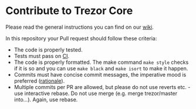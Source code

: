 # Contribute to Trezor Core

Please read the general instructions you can find on our [wiki](https://wiki.trezor.io/Developers_guide:Contributing).

In this repository your Pull request should follow these criteria:

- The code is properly tested.
- Tests must pass on [CI](https://travis-ci.org/trezor/trezor-core).
- The code is properly formatted. The make command `make style` checks if it is so and you can use `make black` and `make isort` to make it happen.
- Commits must have concise commit messages, the imperative mood is preferred ([rationale](https://gist.github.com/robertpainsi/b632364184e70900af4ab688decf6f53)).
- Multiple commits per PR are allowed, but please do not use reverts etc. - use interactive rebase.
Do not use merge (e.g. merge trezor/master into...). Again, use rebase.
